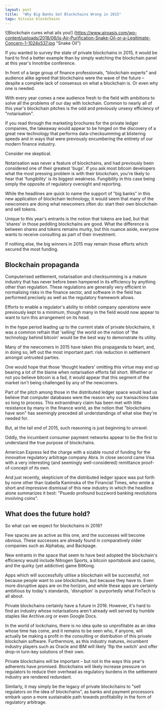 ```yaml
---
layout: post
title:  "Why Big Banks Got Blockchains Wrong in 2015"
tags: bitcoin blockchains
---
```

![Blockchain cures what ails you!] (https://www.airoasis.com/wp-content/uploads/2018/06/Is-Air-Purification-Snake-Oil-or-a-Legitimate-Concern-1-1024x537.jpg "Snake Oil")

If you wanted to survey the state of private blockchains in 2015, it would be hard to find a better example than by simply watching the blockchain panel at this year's Innotribe conference.

In front of a large group of finance professionals, "blockchain experts" and audience alike agreed that blockchains were the wave of the future – despite a complete lack of consensus on what a blockchain is. Or even why one is needed.

With every year comes a new audience fresh to the field with ambitions to solve all the problems of our day with lockchain. Common to nearly all of this year's blockchain pitches is the odd and previously unsexy efficiency of "notarisation".

If you read through the marketing brochures for the private ledger companies, the takeaway would appear to be hinged on the discovery of a great new technology that performs data-checksumming at blistering speeds and in ways that were previously encumbering the entirety of our modern finance industry.

Consider me skeptical.

Notarisation was never a feature of blockchains, and had previously been considered one of their greatest 'bugs'. If you ask most bitcoin developers what the most pressing problem is with their blockchain, you're likely to hear that 'fungibility' is its biggest weakness. Fungibility in this case being simply the opposite of regulatory oversight and reporting.

While the headlines are quick to name the support of "big banks" in this new application of blockchain technology, it would seem that many of the newcomers are doing what newcomers often do: start their own blockchain and sell tokens.

Unique to this year's entrants is the notion that tokens are bad, but that 'shares' in those peddling blockchains are good. What the difference is between shares and tokens remains murky, but this nuance aside, everyone wants to receive consulting as part of their investment.

If nothing else, the big winners in 2015 may remain those efforts which secured the most funding.

## Blockchain propaganda

Computerised settlement, notarisation and checksumming is a mature industry that has never before been hampered in its efficiency by anything other than regulation. These regulations are generally very efficient in normalising risks in the finance sector, and software in the field has performed precisely as well as the regulatory framework allows.

Efforts to enable a regulator's ability to inhibit company operations were previously kept to a minimum, though many in the field would now appear to want to turn this arrangement on its head.

In the hype period leading up to the current state of private blockchains, it was a common refrain that 'selling' the world on the notion of 'the technology behind bitcoin' would be the best way to demonstrate its utility.

Many of the newcomers in 2015 have taken this propaganda to heart, and, in doing so, left out the most important part: risk reduction in settlement amongst untrusted parties.

One would hope that those 'thought leaders' omitting this virtue may end up bearing a lot of the blame when notarisation efforts fall short. Whether or not you believe bitcoin is a fad, it would appear that this segment of the market isn't being challenged by any of the newcomers.

Part of the pitch among those in the distributed ledger space would lead us believe that computer databases were the reason why our transactions take so long to process. This extraordinary claim has been met with little resistance by many in the finance world, as the notion that "blockchains have won" has seemingly preceded all understandings of what else they're needed for.

But, at the tail end of 2015, such reasoning is just beginning to unravel.

Oddly, the incumbent consumer payment networks appear to be the first to understand the true purpose of blockchains.

American Express led the charge with a sizable round of funding for the innovative regulatory arbitrage company Abra. In close second came Visa with a very interesting (and seemingly well-considered) remittance proof-of-concept of its own.

And just recently, skepticism of the distributed ledger space was put forth by none other than Izabella Kaminska of the Financial Times, who wrote a short and impressive dismissal of this new industry in which the headline alone summarizes it best: "Psuedo profound buzzword banking revolutions involving coins".

## What does the future hold?

So what can we expect for blockchains in 2016?

Few spaces are as active as this one, and the successes will become obvious. These successes are already found in comparatively older companies such as Alphabay, and Backpage.

New entrants in the space that seem to have best adopted the blockchain's efficiency would include Nitrogen Sports, a bitcoin sportsbook and casino, and the quirky (yet addictive) game BitKong.

Apps which will successfully utilise a blockchain will be successful, not because people want to use blockchains, but because they have to. Even more disruptive apps are on the horizon, and while these apps are certainly ambitious by today's standards, 'disruption' is purportedly what FinTech is all about.

Private blockchains certainly have a future in 2016. However, it's hard to find an industry whose notarisations aren't already well served by humble staples like Archive.org or even Google Docs.

In the world of lockchains, there is no idea quite so unprofitable as an idea whose time has come, and it remains to be seen who, if anyone, will actually be making a profit in the consulting or distribution of this private blockchain software. Furthermore, as this industry matures, incumbent industry players such as Oracle and IBM will likely 'flip the switch' and offer drop-in turn-key solutions of their own.

Private blockchains will be important – but not in the ways this year's adherents have promised. Blockchains will likely increase pressure on regulators to reduce their overhead as regulatory burdens in the settlement industry are rendered redundant.

Similarly, it may simply be the legacy of private blockchains to "sell regulators on the idea of blockchains", as banks and payment processors embark upon a more sustainable path towards profitability in the form of regulatory arbitrage.

